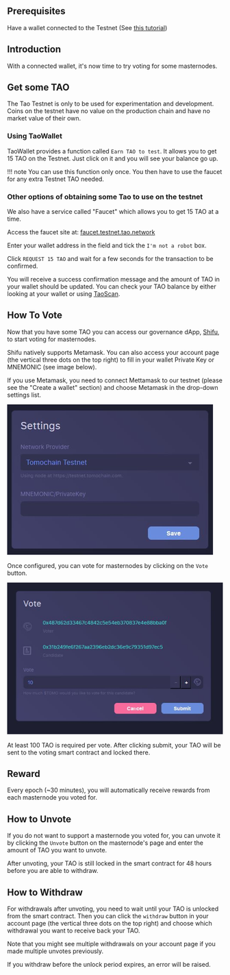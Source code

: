 ## Prerequisites

Have a wallet connected to the Testnet (See [this tutorial](https://taoblockchain.github.io/docs/general/networks/))

## Introduction

With a connected wallet, it's now time to try voting for some masternodes.

## Get some TAO

The Tao Testnet is only to be used for experimentation and development. Coins on the testnet have no value on the production chain and have no market value of their own.


### Using TaoWallet

TaoWallet provides a function called `Earn TAO to test`. It allows you to get 15 TAO on the Testnet. Just click on it and you will see your balance go up.

!!! note
    You can use this function only once. You then have to use the faucet for any extra Testnet TAO needed.

### Other options of obtaining some Tao to use on the testnet

We also have a service called "Faucet" which allows you to get 15 TAO at a time.

Access the faucet site at: [faucet.testnet.tao.network](https://faucet.testnet.tao.network)

Enter your wallet address in the field and tick the `I'm not a robot` box.

Click `REQUEST 15 TAO` and wait for a few seconds for the transaction to be confirmed.

You will receive a success confirmation message and the amount of TAO in your wallet should be updated. You can check your TAO balance by either looking at your wallet or using [TaoScan](https://scan.testnet.tao.network).

## How To Vote

Now that you have some TAO you can access our governance dApp, [Shifu](https://master.testnet.tao.network/), to start voting for masternodes.

Shifu natively supports Metamask. You can also access your account page (the vertical three dots on the top right) to fill in your wallet Private Key or MNEMONIC (see image below).

If you use Metamask, you need to connect Mettamask to our testnet (please see the "Create a wallet" section) and choose Metamask in the drop-down settings list.


![Setting](/assets/settingpage.jpg)

Once configured, you can vote for masternodes by clicking on the `Vote` button.


![Vote](/assets/vote.jpg)

At least 100 TAO is required per vote. After clicking submit, your TAO will be sent to the voting smart contract and locked there.

## Reward
Every epoch (~30 minutes), you will automatically receive rewards from each masternode you voted for.

## How to Unvote

If you do not want to support a masternode you voted for, you can unvote it by clicking the `Unvote` button on the masternode's page and enter the amount of TAO you want to unvote.

After unvoting, your TAO is still locked in the smart contract for 48 hours before you are able to withdraw.

## How to Withdraw

For withdrawals after unvoting, you need to wait until your TAO is unlocked from the smart contract. Then you can click the `withdraw` button in your account page (the vertical three dots on the top right) and choose which withdrawal you want to receive back your TAO.

Note that you might see multiple withdrawals on your account page if you made multiple unvotes previously.

If you withdraw before the unlock period expires, an error will be raised.
